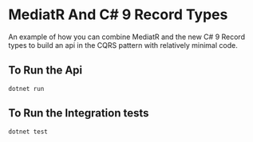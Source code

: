 # MediatR And C# 9 Record Types

An example of how you can combine MediatR and the new C# 9 Record types to build an api in the CQRS pattern with relatively minimal code.

## To Run the Api

`dotnet run`

## To Run the Integration tests

`dotnet test`
